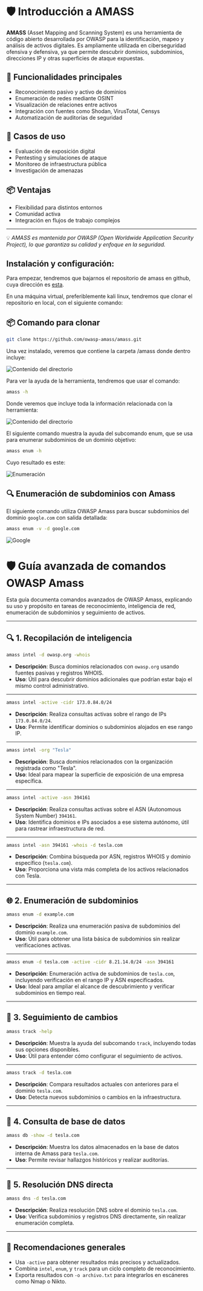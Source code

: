 # 🛡️ Introducción a AMASS

**AMASS** (Asset Mapping and Scanning System) es una herramienta de código abierto desarrollada por OWASP para la identificación, mapeo y análisis de activos digitales. Es ampliamente utilizada en ciberseguridad ofensiva y defensiva, ya que permite descubrir dominios, subdominios, direcciones IP y otras superficies de ataque expuestas.

## 🚀 Funcionalidades principales

- Reconocimiento pasivo y activo de dominios
- Enumeración de redes mediante OSINT
- Visualización de relaciones entre activos
- Integración con fuentes como Shodan, VirusTotal, Censys
- Automatización de auditorías de seguridad

## 🔧 Casos de uso

- Evaluación de exposición digital
- Pentesting y simulaciones de ataque
- Monitoreo de infraestructura pública
- Investigación de amenazas

## 📦 Ventajas

- Flexibilidad para distintos entornos
- Comunidad activa
- Integración en flujos de trabajo complejos

---

💡 *AMASS es mantenida por OWASP (Open Worldwide Application Security Project), lo que garantiza su calidad y enfoque en la seguridad.*



## Instalación y configuración:

Para empezar, tendremos que bajarnos el repositorio de amass en github, cuya dirección es [esta](https://github.com/owasp-amass/amass).

En una máquina virtual, preferiblemente kali linux, tendremos que clonar el repositorio en local, con el siguiente comando:


## 📦 Comando para clonar

```bash
git clone https://github.com/owasp-amass/amass.git

```

Una vez instalado, veremos que contiene la carpeta /amass donde dentro incluye:

![Contenido del directorio](../../Assets/image.png)

Para ver la ayuda de la herramienta, tendremos que usar el comando:

```bash
amass -h

```

Donde veremos que incluye toda la información relacionada con la herramienta:

![Contenido del directorio](../../Assets/help.png)

El siguiente comando muestra la ayuda del subcomando enum, que se usa para enumerar subdominios de un dominio objetivo:

```bash
amass enum -h

```

Cuyo resultado es este:

![Enumeración](../../Assets/enum.png)

## 🔍 Enumeración de subdominios con Amass

El siguiente comando utiliza OWASP Amass para buscar subdominios del dominio `google.com` con salida detallada:

```bash
amass enum -v -d google.com

```

![Google](../../Assets/google.png)

# 🛡️ Guía avanzada de comandos OWASP Amass

Esta guía documenta comandos avanzados de OWASP Amass, explicando su uso y propósito en tareas de reconocimiento, inteligencia de red, enumeración de subdominios y seguimiento de activos.

---

## 🔍 1. Recopilación de inteligencia

```bash
amass intel -d owasp.org -whois

```

- **Descripción**: Busca dominios relacionados con `owasp.org` usando fuentes pasivas y registros WHOIS.
- **Uso**: Útil para descubrir dominios adicionales que podrían estar bajo el mismo control administrativo.

---

```bash
amass intel -active -cidr 173.0.84.0/24

```

- **Descripción**: Realiza consultas activas sobre el rango de IPs `173.0.84.0/24`.
- **Uso**: Permite identificar dominios o subdominios alojados en ese rango IP.

---

```bash
amass intel -org "Tesla"

```

- **Descripción**: Busca dominios relacionados con la organización registrada como "Tesla".
- **Uso**: Ideal para mapear la superficie de exposición de una empresa específica.

---

```bash
amass intel -active -asn 394161

```

- **Descripción**: Realiza consultas activas sobre el ASN (Autonomous System Number) `394161`.
- **Uso**: Identifica dominios e IPs asociados a ese sistema autónomo, útil para rastrear infraestructura de red.

---

```bash
amass intel -asn 394161 -whois -d tesla.com

```

- **Descripción**: Combina búsqueda por ASN, registros WHOIS y dominio específico (`tesla.com`).
- **Uso**: Proporciona una vista más completa de los activos relacionados con Tesla.

---

## 🌐 2. Enumeración de subdominios

```bash
amass enum -d example.com

```

- **Descripción**: Realiza una enumeración pasiva de subdominios del dominio `example.com`.
- **Uso**: Útil para obtener una lista básica de subdominios sin realizar verificaciones activas.

---

```bash
amass enum -d tesla.com -active -cidr 8.21.14.0/24 -asn 394161

```

- **Descripción**: Enumeración activa de subdominios de `tesla.com`, incluyendo verificación en el rango IP y ASN especificados.
- **Uso**: Ideal para ampliar el alcance de descubrimiento y verificar subdominios en tiempo real.

---

## 🔄 3. Seguimiento de cambios

```bash
amass track -help

```

- **Descripción**: Muestra la ayuda del subcomando `track`, incluyendo todas sus opciones disponibles.
- **Uso**: Útil para entender cómo configurar el seguimiento de activos.

---

```bash
amass track -d tesla.com

```

- **Descripción**: Compara resultados actuales con anteriores para el dominio `tesla.com`.
- **Uso**: Detecta nuevos subdominios o cambios en la infraestructura.

---

## 🧬 4. Consulta de base de datos

```bash
amass db -show -d tesla.com

```

- **Descripción**: Muestra los datos almacenados en la base de datos interna de Amass para `tesla.com`.
- **Uso**: Permite revisar hallazgos históricos y realizar auditorías.

---

## 📡 5. Resolución DNS directa

```bash
amass dns -d tesla.com

```

- **Descripción**: Realiza resolución DNS sobre el dominio `tesla.com`.
- **Uso**: Verifica subdominios y registros DNS directamente, sin realizar enumeración completa.

---

## 📌 Recomendaciones generales

- Usa `-active` para obtener resultados más precisos y actualizados.
- Combina `intel`, `enum`, y `track` para un ciclo completo de reconocimiento.
- Exporta resultados con `-o archivo.txt` para integrarlos en escáneres como Nmap o Nikto.



